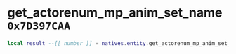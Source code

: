 # get_actorenum_mp_anim_set_name `0x7D397CAA`

```lua
local result --[[ number ]] = natives.entity.get_actorenum_mp_anim_set_name(_unk0 --[[ number ]])
```
